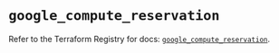 # `google_compute_reservation`

Refer to the Terraform Registry for docs: [`google_compute_reservation`](https://registry.terraform.io/providers/hashicorp/google-beta/6.5.0/docs/resources/google_compute_reservation).
